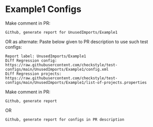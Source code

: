 # Example1 Configs
Make comment in PR:
```
Github, generate report for UnusedImports/Example1
```
OR as alternate:
Paste below given to PR description to use such test configs:
```
Report label: UnusedImports/Example1
Diff Regression config: https://raw.githubusercontent.com/checkstyle/test-configs/main/UnusedImports/Example1/config.xml
Diff Regression projects: https://raw.githubusercontent.com/checkstyle/test-configs/main/UnusedImports/Example1/list-of-projects.properties
```
Make comment in PR:
```
Github, generate report
```
OR
```
Github, generate report for configs in PR description
```
